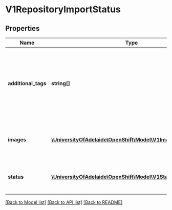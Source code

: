 # V1RepositoryImportStatus

## Properties
Name | Type | Description | Notes
------------ | ------------- | ------------- | -------------
**additional_tags** | **string[]** | AdditionalTags are tags that exist in the repository but were not imported because a maximum limit of automatic imports was applied. | [optional] 
**images** | [**\UniversityOfAdelaide\OpenShift\Model\V1ImageImportStatus[]**](V1ImageImportStatus.md) | Images is a list of images successfully retrieved by the import of the repository. | [optional] 
**status** | [**\UniversityOfAdelaide\OpenShift\Model\V1Status**](V1Status.md) | Status reflects whether any failure occurred during import | [optional] 

[[Back to Model list]](../README.md#documentation-for-models) [[Back to API list]](../README.md#documentation-for-api-endpoints) [[Back to README]](../README.md)


